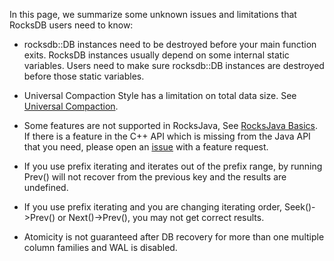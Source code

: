 In this page, we summarize some unknown issues and limitations that RocksDB users need to know:

* rocksdb::DB instances need to be destroyed before your main function exits. RocksDB instances usually depend on some internal static variables. Users need to make sure rocksdb::DB instances are destroyed before those static variables.

* Universal Compaction Style has a limitation on total data size. See [Universal Compaction](https://github.com/facebook/rocksdb/wiki/Universal-Compaction).

* Some features are not supported in RocksJava, See [RocksJava Basics](https://github.com/facebook/rocksdb/wiki/RocksJava-Basics). If there is a feature in the C++ API which is missing from the Java API that you need, please open an [issue](https://github.com/facebook/rocksdb) with a feature request.

* If you use prefix iterating and iterates out of the prefix range, by running Prev() will not recover from the previous key and the results are undefined. 

* If you use prefix iterating and you are changing iterating order, Seek()->Prev() or Next()->Prev(), you may not get correct results.

* Atomicity is not guaranteed after DB recovery for more than one multiple column families and WAL is disabled.